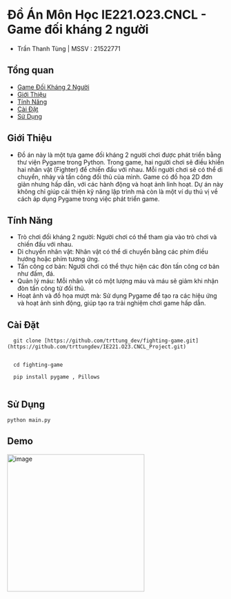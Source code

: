 # Đồ Án Môn Học IE221.O23.CNCL - Game đối kháng 2 người 
- Trần Thanh Tùng | MSSV : 21522771

## Tổng quan

- [Game Đối Kháng 2 Người](#game-đối-kháng-2-người)
- [Giới Thiệu](#giới-thiệu)
- [Tính Năng](#tính-năng)
- [Cài Đặt](#cài-đặt)
- [Sử Dụng](#sử-dụng)

## Giới Thiệu

-  Đồ án này là một tựa game đối kháng 2 người chơi được phát triển bằng thư viện Pygame trong Python. Trong game, hai người chơi sẽ điều khiển hai nhân vật (Fighter) để chiến đấu với nhau. Mỗi người chơi sẽ có thể di chuyển, nhảy và tấn công đối thủ của mình. Game có đồ họa 2D đơn giản nhưng hấp dẫn, với các hành động và hoạt ảnh linh hoạt. Dự án này không chỉ giúp cải thiện kỹ năng lập trình  mà còn là một ví dụ thú vị về cách áp dụng Pygame trong việc phát triển game.


## Tính Năng

-  Trò chơi đối kháng 2 người: Người chơi có thể tham gia vào trò chơi và chiến đấu với nhau.
-  Di chuyển nhân vật: Nhân vật có thể di chuyển bằng các phím điều hướng hoặc phím tương ứng.
-  Tấn công cơ bản: Người chơi có thể thực hiện các đòn tấn công cơ bản như đấm, đá.
-  Quản lý máu: Mỗi nhân vật có một lượng máu và máu sẽ giảm khi nhận đòn tấn công từ đối thủ.
-  Hoạt ảnh và đồ họa mượt mà: Sử dụng Pygame để tạo ra các hiệu ứng và hoạt ảnh sinh động, giúp tạo ra trải nghiệm chơi game hấp dẫn.

## Cài Đặt
```
  git clone [https://github.com/trttung_dev/fighting-game.git](https://github.com/trttungdev/IE221.O23.CNCL_Project.git)
```

```
  
  cd fighting-game
  
  pip install pygame , Pillows
  
```
## Sử Dụng

```
python main.py
```


## Demo

<img width="318" alt="image" src="https://github.com/trttungdev/fight_game/assets/94973318/fc934bfc-de10-454d-bb84-469c6d7f2369">
